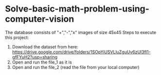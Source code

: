 # Solve-basic-math-problem-using-computer-vision
The database consists of "+","-","x" images of size 45x45
Steps to execute this project:
1. Download the dataset from here: https://drive.google.com/drive/folders/1SOpYiUSVLluZguUv6zUl3fl1-gfFYuH2?usp=sharing
2. Open and run the file_1 as it is
3. Open and run the file_2 (read the file from your local computer)

